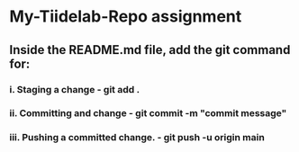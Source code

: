 # My-Tiidelab-Repo assignment

## Inside the README.md file, add the git command for:
###	i. Staging a change - git add .
###	ii.  Committing and change - git commit -m "commit message"
###	iii. Pushing a committed change. - git push -u origin main